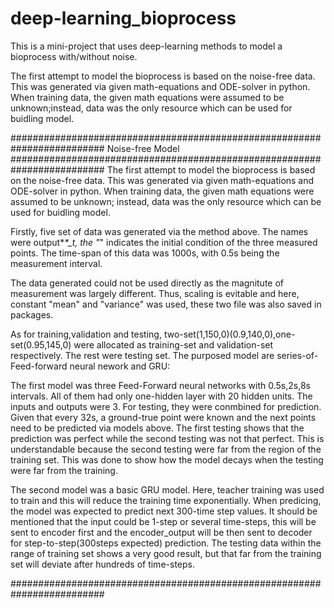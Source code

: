 # deep-learning_bioprocess
This is a mini-project that uses deep-learning methods to model a bioprocess with/without noise.

  
The first attempt to model the bioprocess is based on the noise-free data. This was generated via given math-equations and ODE-solver in python. 
When training data, the given math equations were assumed to be unknown;instead, data was the only resource which can be used for buidling model.

#########################################################################
Noise-free Model
#########################################################################
The first attempt to model the bioprocess is based on the noise-free data. This was generated via given math-equations and ODE-solver in python. 
When training data, the given math equations were assumed to be unknown; instead, data was the only resource which can be used for buidling model.

Firstly, five set of data was generated via the method above. The names were output*_*_*_t, the "*" indicates the initial condition of the three measured points.
The time-span of this data was 1000s, with 0.5s being the measurement interval. 

The data generated could not be used directly as the magnitute of measurement was largely different. 
Thus, scaling is evitable and here, constant "mean" and "variance" was used, these two file was also saved in packages. 

As for training,validation and testing, two-set(1,150,0)(0.9,140,0),one-set(0.95,145,0) were allocated as training-set and validation-set respectively. The rest were testing set.
The purposed model are series-of-Feed-forward neural nework and GRU:

The first model was three Feed-Forward neural networks with 0.5s,2s,8s intervals. All of them had only one-hidden layer with 20 hidden units. The inputs and outputs were 3.
For testing, they were conmbined for prediction. Given that every 32s, a ground-true point were known and the next points need to be predicted via models above. 
The first testing shows that the prediction was perfect while the second testing was not that perfect. This is understandable because the second testing were far from the
region of the training set. This was done to show how the model decays when the testing were far from the training. 

The second model was a basic GRU model. Here, teacher training was used to train and this will reduce the training time exponentially. 
When predicing, the model was expected to predict next 300-time step values. It should be mentioned that the input could be 1-step or several time-steps, this will be 
sent to encoder first and the encoder_output will be then sent to decoder for step-to-step(300steps expected) prediction. 
The testing data within the range of training set shows a very good result, but that far from the training set will deviate after hundreds of time-steps.

#########################################################################
